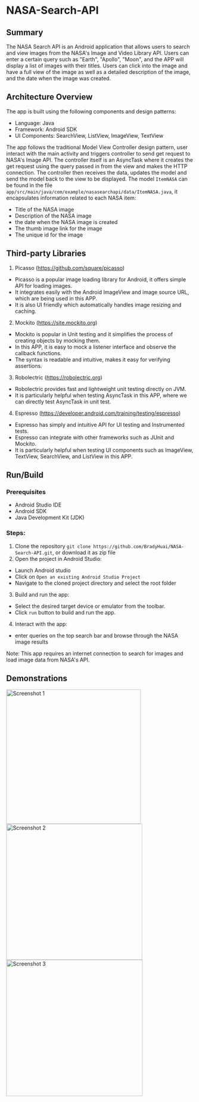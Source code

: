 # NASA-Search-API

## Summary
The NASA Search API is an Android application that allows users to search and view images from the NASA's Image and Video Library API. Users can enter a certain query such as "Earth", "Apollo", "Moon", and the APP will display a list of images with their titles. Users can click into the image and have a full view of the image as well as a detailed description of the image, and the date when the image was created.

## Architecture Overview
The app is built using the following components and design patterns:
- Language: Java
- Framework: Android SDK
- UI Components: SearchView, ListView, ImageView, TextView

The app follows the traditional Model View Controller design pattern, user interact with the main activity and triggers controller to send get request to NASA's Image API. The controller itself is an AsyncTask where it creates the get request using the query passed in from the view and makes the HTTP connection. The controller then receives the data, updates the model and send the model back to the view to be displayed. The model `ItemNASA` can be found in the file `app/src/main/java/com/example/nasasearchapi/data/ItemNASA.java`, it encapsulates information related to each NASA item: 
- Title of the NASA image
- Description of the NASA image
- the date when the NASA image is created
- The thumb image link for the image
- The unique id for the image

## Third-party Libraries
1. Picasso (https://github.com/square/picasso)
- Picasso is a popular image loading library for Android, it offers simple API for loading images.
- It integrates easily with the Android ImageView and image source URL, which are being used in this APP.
- It is also UI friendly which automatically handles image resizing and caching.
2. Mockito (https://site.mockito.org)
- Mockito is popular in Unit testing and it simplifies the process of creating objects by mocking them.
- In this APP, it is easy to mock a listener interface and observe the callback functions.
- The syntax is readable and intuitive, makes it easy for verifying assertions.
3. Robolectric (https://robolectric.org)
- Robolectric provides fast and lightweight unit testing directly on JVM.
- It is particularly helpful when testing AsyncTask in this APP, where we can directly test AsyncTask in unit test.
4. Espresso (https://developer.android.com/training/testing/espresso)
- Espresso has simply and intuitive API for UI testing and Instrumented tests.
- Espresso can integrate with other frameworks such as JUnit and Mockito.
- It is particularly helpful when testing UI components such as ImageView, TextView, SearchView, and ListView in this APP.

## Run/Build
### Prerequisites
- Android Studio IDE
- Android SDK
- Java Development Kit (JDK)

### Steps:
1. Clone the repository `git clone https://github.com/BradyHuai/NASA-Search-API.git`, or download it as zip file
2. Open the project in Android Studio:
- Launch Android studio
- Click on `Open an existing Android Studio Project`
- Navigate to the cloned project directory and select the root folder
3. Build and run the app:
- Select the desired target device or emulator from the toolbar.
- Click `run` button to build and run the app.
4. Interact with the app:
- enter queries on the top search bar and browse through the NASA image results

Note: This app requires an internet connection to search for images and load image data from NASA's API.

## Demonstrations

<img width="361" alt="Screenshot 1" src="https://github.com/BradyHuai/NASA-Search-API/assets/66107241/588b1be8-f369-4f5b-9732-a05e50466de8">
<img width="365" alt="Screenshot 2" src="https://github.com/BradyHuai/NASA-Search-API/assets/66107241/eb4cd500-cfca-45cb-bb7f-f3651f3b8221">
<img width="366" alt="Screenshot 3" src="https://github.com/BradyHuai/NASA-Search-API/assets/66107241/035cd816-7dd8-4dda-89d5-65867d856409">

